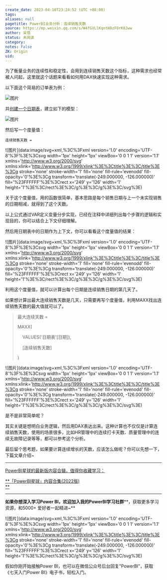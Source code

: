 ```yaml
---
create_date: 2023-04-10T23:24:52 (UTC +08:00)
tags: 
aliases: null
pagetitle: PowerBI业务分析：连续销售天数
source: https://mp.weixin.qq.com/s/W4fGVLlKqntH8zFOrK8Jww
author: 采悟
status: 未阅读
category: 
notes: False
ZK: Origin
uid: 
---
```


为了衡量业务的连续性和稳定性，会用到连续销售天数这个指标，这种需求也经常被人问起，这里就这个话题来看看如何用DAX快速实现这种需求。  

以下面这个简易的订单表为例：

![图片](https://mmbiz.qpic.cn/mmbiz_jpg/aHEbZtANQJM0CfZjagLFLEknhd6MJxC4nKfWRA8dCQCTx3zYU8kQaROPNhrm3Uzej7FnShLNLKExj30bR7CebQ/640?wx_fmt=jpeg&wxfrom=5&wx_lazy=1&wx_co=1)

并[创建一个日期表](http://mp.weixin.qq.com/s?__biz=MzA4MzQwMjY4MA==&mid=2484067654&idx=1&sn=905c186a9cbd91159b6615924a2d5068&chksm=8e0c7791b97bfe87623904f7002cd6cb726f711c6e7a289a36c9a4973964d907493aa2397fe7&scene=21#wechat_redirect)，建立如下的模型：

![图片](https://mmbiz.qpic.cn/mmbiz_jpg/aHEbZtANQJM0CfZjagLFLEknhd6MJxC41V6rhuOyE0smtHZicaeSVn5h3AqEZBXicgTkkSt07ibCPm1PkrH8CA0GA/640?wx_fmt=jpeg&wxfrom=5&wx_lazy=1&wx_co=1)

然后写一个度量值：

```
连续销售天数 = 
```

![图片](data:image/svg+xml,%3C%3Fxml version='1.0' encoding='UTF-8'%3F%3E%3Csvg width='1px' height='1px' viewBox='0 0 1 1' version='1.1' xmlns='http://www.w3.org/2000/svg' xmlns:xlink='http://www.w3.org/1999/xlink'%3E%3Ctitle%3E%3C/title%3E%3Cg stroke='none' stroke-width='1' fill='none' fill-rule='evenodd' fill-opacity='0'%3E%3Cg transform='translate(-249.000000, -126.000000)' fill='%23FFFFFF'%3E%3Crect x='249' y='126' width='1' height='1'%3E%3C/rect%3E%3C/g%3E%3C/g%3E%3C/svg%3E)

关于这个度量值，用的函数很简单，基本思路是每个销售日期与上一个未实现销售的日期相减，就得到了这个天数。

以上公式通过VAR定义变量分步实现，已经在注释中详细列出每个步骤的逻辑和实现目的，你可以结合上下文仔细理解。

然后用日期表中的日期作为上下文，你可以看看这个度量值的结果：  

![图片](data:image/svg+xml,%3C%3Fxml version='1.0' encoding='UTF-8'%3F%3E%3Csvg width='1px' height='1px' viewBox='0 0 1 1' version='1.1' xmlns='http://www.w3.org/2000/svg' xmlns:xlink='http://www.w3.org/1999/xlink'%3E%3Ctitle%3E%3C/title%3E%3Cg stroke='none' stroke-width='1' fill='none' fill-rule='evenodd' fill-opacity='0'%3E%3Cg transform='translate(-249.000000, -126.000000)' fill='%23FFFFFF'%3E%3Crect x='249' y='126' width='1' height='1'%3E%3C/rect%3E%3C/g%3E%3C/g%3E%3C/svg%3E)

利用这个度量值，就可以计算出每个日期是连续销售日期的第几天了。

如果想计算出最大连续销售天数是几天，只需要再写个度量值，利用MAXX找出连续销售天数的最大值就可以了。  

> 最大连续天数 =
> 
> MAXX(
> 
>     VALUES('日期表'\[日期\]),
> 
>     \[连续销售天数\]
> 
> )

![图片](data:image/svg+xml,%3C%3Fxml version='1.0' encoding='UTF-8'%3F%3E%3Csvg width='1px' height='1px' viewBox='0 0 1 1' version='1.1' xmlns='http://www.w3.org/2000/svg' xmlns:xlink='http://www.w3.org/1999/xlink'%3E%3Ctitle%3E%3C/title%3E%3Cg stroke='none' stroke-width='1' fill='none' fill-rule='evenodd' fill-opacity='0'%3E%3Cg transform='translate(-249.000000, -126.000000)' fill='%23FFFFFF'%3E%3Crect x='249' y='126' width='1' height='1'%3E%3C/rect%3E%3C/g%3E%3C/g%3E%3C/svg%3E)

是不是非常简单呢？  

其实关键是想明白业务逻辑，然后用DAX表达出来。这种计算也不仅仅是计算连续销售天数，使用的场景很多，比如HR管理中的连续打卡天数、质量管理中的连续无故障记录等等，都可以参考这个分析。

最后留个思考题，如果要计算连续增长的天数，应该怎么做呢？你可以先想一下，下篇文章介绍~

___

[PowerBI星球的最新版内容合辑，值得你收藏学习：](http://mp.weixin.qq.com/s?__biz=MzA4MzQwMjY4MA==&mid=2484078675&idx=1&sn=07abf841815e43fb0a554081c82de72a&chksm=8e13a284b9642b92d07b518abe3e6e2e2ef5066c0941c1ced26a245a6990b4330830431789a9&scene=21#wechat_redirect)

[**「PowerBI星球」内容合集(2022版)  
**](http://mp.weixin.qq.com/s?__biz=MzA4MzQwMjY4MA==&mid=2484083365&idx=1&sn=7acb9794552bbd59387c0c39ee2767f5&chksm=8e13b072b9643964fb7ee25b1ccb32d30143567bb780626f963166ea599d90f6dc8ee77154a2&scene=21#wechat_redirect)

___

  
**如果你想深入学习Power BI，欢迎加入我的PowerBI学习社群****，获取更多学习资源，和5000+ 爱好者一起精进~**

![图片](data:image/svg+xml,%3C%3Fxml version='1.0' encoding='UTF-8'%3F%3E%3Csvg width='1px' height='1px' viewBox='0 0 1 1' version='1.1' xmlns='http://www.w3.org/2000/svg' xmlns:xlink='http://www.w3.org/1999/xlink'%3E%3Ctitle%3E%3C/title%3E%3Cg stroke='none' stroke-width='1' fill='none' fill-rule='evenodd' fill-opacity='0'%3E%3Cg transform='translate(-249.000000, -126.000000)' fill='%23FFFFFF'%3E%3Crect x='249' y='126' width='1' height='1'%3E%3C/rect%3E%3C/g%3E%3C/g%3E%3C/svg%3E)

假如你刚开始接触Power BI，也可以在微信公众号后台回复"PowerBI"，获取《七天入门Power BI》电子书，轻松入门。
